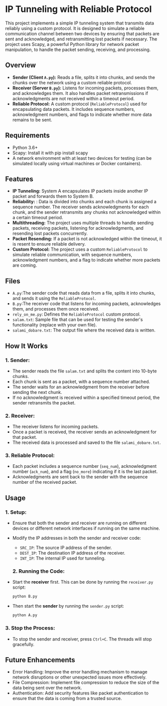 # IP Tunneling with Reliable Protocol


This project implements a simple IP tunneling system that transmits data reliably using a custom protocol. It is designed to simulate a reliable communication channel between two devices by ensuring that packets are sent and acknowledged, and retransmitting lost packets if necessary. The project uses Scapy, a powerful Python library for network packet manipulation, to handle the packet sending, receiving, and processing.

## Overview
- **Sender (Client `A.py`):** Reads a file, splits it into chunks, and sends the chunks over the network using a custom reliable protocol.
- **Receiver (Server `B.py`):** Listens for incoming packets, processes them, and acknowledges them. It also handles packet retransmissions if acknowledgments are not received within a timeout period.
- **Reliable Protocol:** A custom protocol (`ReliableProtocol`) used for encapsulating data packets. It includes sequence numbers, acknowledgment numbers, and flags to indicate whether more data remains to be sent.
  
## Requirements
- Python 3.6+
- Scapy: Install it with pip install scapy
- A network environment with at least two devices for testing (can be simulated locally using virtual machines or Docker containers).
  
## Features

- **IP Tunneling:** System A encapsulates IP packets inside another IP packet and forwards them to System B.
- **Reliability:** : Data is divided into chunks and each chunk is assigned a sequence number. The receiver sends acknowledgments for each chunk, and the sender retransmits any chunks not acknowledged within a certain timeout period.
- **Multithreading:** The project uses multiple threads to handle sending packets, receiving packets, listening for acknowledgments, and resending lost packets concurrently.
- **Packet Resending:** If a packet is not acknowledged within the timeout, it is resent to ensure reliable delivery.
- **Custom Protocol:** The project uses a custom `ReliableProtocol` to simulate reliable communication, with sequence numbers, acknowledgment numbers, and a flag to indicate whether more packets are coming.

## Files
- `A.py`:The sender code that reads data from a file, splits it into chunks, and sends it using the `ReliableProtocol`.
- `B.py`:The receiver code that listens for incoming packets, acknowledges them, and processes them once received.
- `rely_on_me.py`: Defines the `ReliableProtocol` custom protocol.
- `salam.txt`: Sample file that can be used for testing the sender's functionality (replace with your own file).
- `salami_dobare.txt`: The output file where the received data is written.

## How It Works

### 1. **Sender**:

- The sender reads the file `salam.txt` and splits the content into 10-byte chunks.
- Each chunk is sent as a packet, with a sequence number attached.
- The sender waits for an acknowledgment from the receiver before sending the next chunk.
- If no acknowledgment is received within a specified timeout period, the sender retransmits the packet.

### 2. **Receiver**:

- The receiver listens for incoming packets.
- Once a packet is received, the receiver sends an acknowledgment for that packet.
- The received data is processed and saved to the file `salami_dobare.txt`.

### 3. **Reliable Protocol**:

- Each packet includes a sequence number (`seq_num`), acknowledgment number (`ack_num`), and a flag (`no_more`) indicating if it is the last packet.
- Acknowledgments are sent back to the sender with the sequence number of the received packet.


## Usage

### 1. **Setup**:

- Ensure that both the sender and receiver are running on different devices or different network interfaces if running on the same machine.
- Modify the IP addresses in both the sender and receiver code:
  - `SRC_IP`: The source IP address of the sender.
  - `DEST_IP`: The destination IP address of the receiver.
  - `INT_IP`: The internal IP used for tunneling.
 
  ### 2. **Running the Code**:

- Start the **receiver** first. This can be done by running the `receiver.py` script:

    ```bash
    python B.py
    ```

- Then start the **sender** by running the `sender.py` script:

    ```bash
    python A.py
    ```

### 3. **Stop the Process**:

- To stop the sender and receiver, press `Ctrl+C`. The threads will stop gracefully.

## Future Enhancements
- Error Handling: Improve the error handling mechanism to manage network disruptions or other unexpected issues more effectively.
- File Compression: Implement file compression to reduce the size of the data being sent over the network.
- Authentication: Add security features like packet authentication to ensure that the data is coming from a trusted source.
